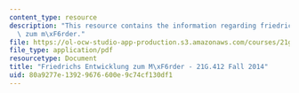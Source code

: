 ```yaml
---
content_type: resource
description: "This resource contains the information regarding friedrichs entwicklung\
  \ zum m\xF6rder."
file: https://ol-ocw-studio-app-production.s3.amazonaws.com/courses/21g-412-advanced-german-literature-culture-madness-murder-mysteries-fall-2014/80a9277e13929676600e9c74cf130df1_MIT21G_412F14_Wo3-4_Frie.pdf
file_type: application/pdf
resourcetype: Document
title: "Friedrichs Entwicklung zum M\xF6rder - 21G.412 Fall 2014"
uid: 80a9277e-1392-9676-600e-9c74cf130df1
---
```

